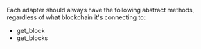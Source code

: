Each adapter should always have the following abstract methods, regardless of what blockchain it's connecting to:

- get_block
- get_blocks
